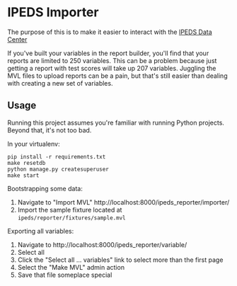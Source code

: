 IPEDS Importer
==============

The purpose of this is to make it easier to interact with the [IPEDS Data
Center](nces.ed.gov/ipeds/datacenter/Default.aspx)

If you've built your variables in the report builder, you'll find that your
reports are limited to 250 variables. This can be a problem because just
getting a report with test scores will take up 207 variables. Juggling the MVL
files to upload reports can be a pain, but that's still easier than dealing
with creating a new set of variables.



Usage
-----

Running this project assumes you're familiar with running Python projects.
Beyond that, it's not too bad.


In your virtualenv:

    pip install -r requirements.txt
    make resetdb
    python manage.py createsuperuser
    make start

Bootstrapping some data:

1. Navigate to "Import MVL" http://localhost:8000/ipeds_reporter/importer/
2. Import the sample fixture located at `ipeds/reporter/fixtures/sample.mvl`

Exporting all variables:

1. Navigate to http://localhost:8000/ipeds_reporter/variable/
2. Select all
3. Click the "Select all ... variables" link to select more than the first page
4. Select the "Make MVL" admin action
5. Save that file someplace special
